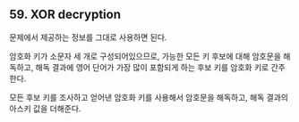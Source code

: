 ## 59. XOR decryption

문제에서 제공하는 정보를 그대로 사용하면 된다.

암호화 키가 소문자 세 개로 구성되어있으므로, 가능한 모든 키 후보에 대해 암호문을 해독하고, 해독 결과에 영어 단어가 가장 많이 포함되게 하는 후보 키를 암호화 키로 간주한다.

모든 후보 키를 조사하고 얻어낸 암호화 키를 사용해서 암호문을 해독하고, 해독 결과의 아스키 값을 더해준다.
